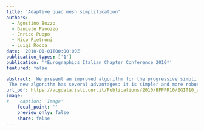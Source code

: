 ```yaml
---
title: 'Adaptive quad mesh simplification'
authors:
  - Agostino Bozzo
  - Daniele Panozzo
  - Enrico Puppo
  - Nico Pietroni
  - Luigi Rocca
date: '2010-01-01T00:00:00Z'
publication_types: ['1']
publication: '*Eurographics Italian Chapter Conference 2010*'
featured: false

abstract: 'We present an improved algorithm for the progressive simplification of quad meshes, which adapts the resolution of the mesh to details of the modeled shape. We extend our previous work, by simplifying the approach and combining it with the concept of Fitmaps. 
 The new algorithm has several advantages: it is simpler and more robust; it does not need a parametrization of the input shape; it is adaptive; and it preserves projectability of the output mesh to the input shape, thus supporting displacement mapping. We present experimental results on a variety of datasets, showing relevant improvement over previous results under several aspects.'
url_pdf: https://vcgdata.isti.cnr.it/Publications/2010/BPPPR10/EGIT10_adaptive_quad.pdf
image:
#    caption: 'Image'
    focal_point: ''
    preview_only: false
    share: false
---
```

